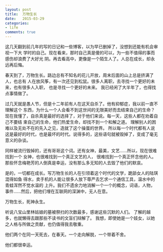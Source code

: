 ```yaml
---
layout: post
title:  万物生长
date:   2015-03-29
categories:
- life
comments: true
---
```

这几天翻到前几年的写的日记和一些博客，以为早已删掉了，没想到还能有机会审视一下大
学时的自己。现在看来，那时自己真是傻的可以，为一些不值得的事而感伤却浪费了大好光
阴。再去看高中，更像是一个陌生人了。人总在成长，却永远再后悔。




春天到了，万物生长。路边总有不知名的花儿开放，周末后面的山上总是挤满了人，也总有
人在放风筝，有一次还见到松鼠。很多人离职，去寻找一个更好的未来，也有很多人入职，
也是寻找一个更好的未来。
我已经闲了大半年了，也得找点事情做了。

过几天就是愚人节，但是十二年前有人在这天自杀了。他有抑郁症，我以前一直不理解这个
东西，为什么一个人会看不到这世间的无限美好而去结束自己的生命？
现在我懂了，自杀真是最好的选择了，对于他们来说。每一天，这些人都在劝着自己不要结
束自己的生命，他们热爱生命，却找不到一个和解之道。
理解别人的困难以及无处不在的先入之见，造就了这个操蛋的世界。
所以每一个时代都有人说这是最好的时代，也是最坏的时代。说得多的，这些语句就被毁掉了，变成了毫无意义的杂谈。

同样被流行毁掉的，还有哥哥这个词。还有女神，最美，文艺……所以，现在很难找到一个
女神，也很难找到一个真正文艺的人，
很难找到一个真正怀念他的人。那些怀念梅艳芳的人倒真是幸运，没有那么多无知的人去毁了他们的默哀。

是的，一切都在成长。写万物生长的人在引领着这个时代的文学，跪舔女人的陆琪混得如鱼
得水，卖手机的人能让很多人放下尊严去乞求一个通信工具，温水中的青蛙浑然不觉水温的
上升。我们不遗余力地消解一个一个的概念，词语，人物，事件……然后，把他们埋在互联网的深渊中，无人在意。

万物生长，死神永生。

听说八宝山里林姑娘的墓被祭扫的次数最多，感谢这些沉默的人们。
了解的越多，也就懒得去跟那些不读书的文盲们辩解了。
我想，即使她是一个妓女，以她之人格与所做之贡献，也仍值得我去敬重。

他们两个在同一天死去，在春天。一个走向解脱，一个带着不舍。

他们都很幸运。
